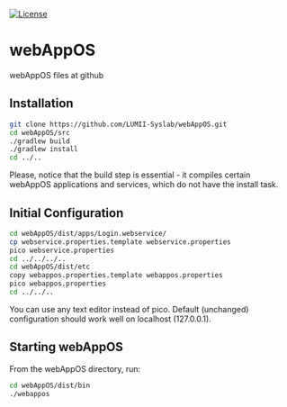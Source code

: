[![License](http://img.shields.io/:license-EUPL-brightgreen.svg)](https://raw.githubusercontent.com/LUMII-Syslab/webAppOS/master/COPYING)

# webAppOS
webAppOS files at github

## Installation

```bash
git clone https://github.com/LUMII-Syslab/webAppOS.git
cd webAppOS/src
./gradlew build
./gradlew install
cd ../..
```
Please, notice that the build step is essential - it compiles certain webAppOS applications and
services, which do not have the install task.

## Initial Configuration

```bash
cd webAppOS/dist/apps/Login.webservice/
cp webservice.properties.template webservice.properties
pico webservice.properties
cd ../../../..
cd webAppOS/dist/etc
copy webappos.properties.template webappos.properties
pico webappos.properties
cd ../../..
```
You can use any text editor instead of pico. Default (unchanged) configuration should work
well on localhost (127.0.0.1).

## Starting webAppOS
From the webAppOS directory, run:
```bash
cd webAppOS/dist/bin
./webappos
```
